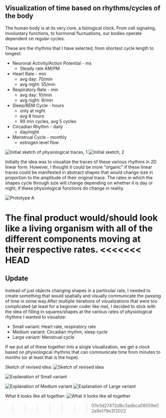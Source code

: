 ## Visualization of time based on rhythms/cycles of the body

The human body is at its very core, a biological clock. From cell signaling, involuntary functions, to hormonal fluctuations, our bodies operate dependent on regular cycles.

These are the rhythms that I have selected, from shortest cycle length to longest:
* Neuronal Activity/Action Potential - ms
  * Steady rate AM/PM
* Heart Rate - min
  * avg day: 70/min
  * avg night: 55/min
* Respiratory Rate - min
  * avg day: 10/min
  * avg night: 8/min
* Sleep/REM Cycle - hours
  * only at night
  * avg 8 hours
  * 90 min cycles, avg 5 cycles
* Circadian Rhythm - daily
  * day/night
* Menstrual Cycle - monthly
  * estrogen level flow
  
 ![Initial sketch of physiological traces, 1](https://github.com/samizdatco/dvia-2018/blob/master/1.mapping-time/students/pm/mio/process/DVIA2018_project1_sketch1.jpg)
 ![Initial sketch, 2](https://github.com/samizdatco/dvia-2018/blob/master/1.mapping-time/students/pm/mio/process/DVIA2018_project1_sketch2.jpg)
 
Initially the idea was to visualize the traces of these various rhythms in 2D linear form. However, I thought it could be more "organic" if these linear traces could be manifested in abstract shapes that would change size in proportion to the amplitude of their original trace. The rates in which the shapes cycle through size will change depending on whether it is day or night, if these physiological functions do change in reality.

![Prototype A](https://github.com/samizdatco/dvia-2018/blob/master/1.mapping-time/students/pm/mio/process/DVIA2018_project1_protytpe.png)

The final product would/should look like a living organism with all of the different components moving at their respective rates.
<<<<<<< HEAD
=======

## Update
Instead of just objects changing shapes in a particular rate, I needed to create something that would spatially and visually communicate the passing of time in some way.After multiple iterations of visualizations that were too complicated (at least for a beginner coder like me), I decided to stick with the idea of filling in squares/shapes at the various rates of physiological rhythms I wanted to visualize:
 
 * Small variant: Heart rate, respiratory rate
 * Medium variant: Circadian rhythm, sleep cycle
 * Large variant: Menstrual cycle
 
 If we put all of these together into a single visualization, we get a clock based on physiological rhythms that can communicate time from minutes to months (or at least that is the hope).
 
 Sketch of revised idea:
 ![Sketch of revised idea](https://github.com/samizdatco/dvia-2018/blob/master/1.mapping-time/students/pm/mio/process/IMG_4464.jpg)
 
 ![Explanation of Small variant](https://github.com/samizdatco/dvia-2018/blob/master/1.mapping-time/students/pm/mio/process/dvia_protype2_small.png)
 
 ![Explanation of Medium variant](https://github.com/samizdatco/dvia-2018/blob/master/1.mapping-time/students/pm/mio/process/dvia_protype2_medium.png)
 ![Explanation of Large variant](https://github.com/samizdatco/dvia-2018/blob/master/1.mapping-time/students/pm/mio/process/dvia_protype2_large.png)

 What it looks like all together:
 ![What it looks like all together](https://github.com/samizdatco/dvia-2018/blob/master/1.mapping-time/students/pm/mio/process/Screen%20Shot%202018-09-26%20at%208.50.10%20PM.png)
>>>>>>> 07e3d27472d8c3adbca08059e02a9e179e3f2022
